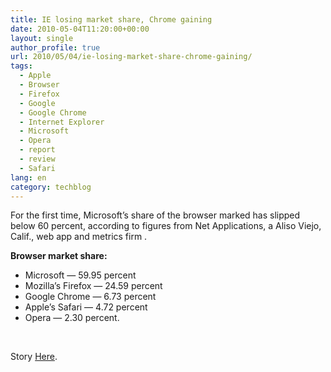 ```yaml
---
title: IE losing market share, Chrome gaining
date: 2010-05-04T11:20:00+00:00
layout: single
author_profile: true
url: 2010/05/04/ie-losing-market-share-chrome-gaining/
tags:
  - Apple
  - Browser
  - Firefox
  - Google
  - Google Chrome
  - Internet Explorer
  - Microsoft
  - Opera
  - report
  - review
  - Safari
lang: en
category: techblog
---
```

For the first time, Microsoft’s share of the browser marked has slipped below 60 percent, according to figures from Net Applications, a Aliso Viejo, Calif., web app and metrics firm .

**Browser market share:**

  * Microsoft — 59.95 percent 
  * Mozilla’s Firefox — 24.59 percent 
  * Google Chrome — 6.73 percent 
  * Apple’s Safari — 4.72 percent 
  * Opera — 2.30 percent.

 

Story [Here](http://www.conceivablytech.com/796/science-research/internet-explorer-falls-below-60-market-share/).